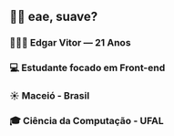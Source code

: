 ## 👋🏾 eae, suave?

### 🧑🏾‍🦱 Edgar Vitor — 21 Anos

### 💻 Estudante focado em Front-end

### ☀️ Maceió - Brasil

### 🎓 Ciência da Computação - UFAL 
